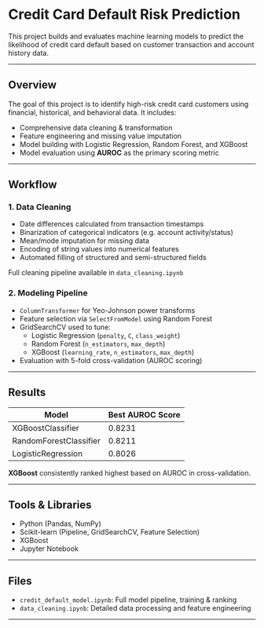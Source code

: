 #  Credit Card Default Risk Prediction

This project builds and evaluates machine learning models to predict the likelihood of credit card default based on customer transaction and account history data.

---

##  Overview

The goal of this project is to identify high-risk credit card customers using financial, historical, and behavioral data. It includes:
- Comprehensive data cleaning & transformation
- Feature engineering and missing value imputation
- Model building with Logistic Regression, Random Forest, and XGBoost
- Model evaluation using **AUROC** as the primary scoring metric

---

##  Workflow

### 1. **Data Cleaning**
- Date differences calculated from transaction timestamps
- Binarization of categorical indicators (e.g. account activity/status)
- Mean/mode imputation for missing data
- Encoding of string values into numerical features
- Automated filling of structured and semi-structured fields

 Full cleaning pipeline available in `data_cleaning.ipynb`

### 2. **Modeling Pipeline**
- `ColumnTransformer` for Yeo-Johnson power transforms
- Feature selection via `SelectFromModel` using Random Forest
- GridSearchCV used to tune:
  - Logistic Regression (`penalty`, `C`, `class_weight`)
  - Random Forest (`n_estimators`, `max_depth`)
  - XGBoost (`learning_rate`, `n_estimators`, `max_depth`)
- Evaluation with 5-fold cross-validation (AUROC scoring)

---

##  Results

| Model              | Best AUROC Score |
|-------------------|------------------|
| XGBoostClassifier | 0.8231 |
| RandomForestClassifier | 0.8211 |
| LogisticRegression | 0.8026 |

 **XGBoost** consistently ranked highest based on AUROC in cross-validation.

---

##  Tools & Libraries
- Python (Pandas, NumPy)
- Scikit-learn (Pipeline, GridSearchCV, Feature Selection)
- XGBoost
- Jupyter Notebook

---

## Files
- `credit_default_model.ipynb`: Full model pipeline, training & ranking
- `data_cleaning.ipynb`: Detailed data processing and feature engineering

---


